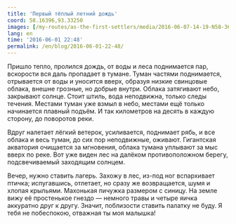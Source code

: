 ```yaml
---
title: 'Первый тёплый летний дождь'
coord: 58.16396,93.33250
images: [/my-routes/as-the-first-settlers/media/2016-06-07-14-19-N58-36695E95-39077-6161]
lang: en
time: '2016-06-01 22:48'
permalink: /en/blog/2016-06-01-22-48/
---
```


Пришло тепло, пролился дождь, от воды и леса поднимается пар, вскорости вся даль пропадает в тумане. Туман частями поднимается, отрывается от воды и уносится вверх, образуя низкие свинцовые облака, внешне грозные, но добрые внутри. Облака затягивают небо, закрывают солнце. Стоит штиль, вода неподвижна, только следы течения. Местами туман уже взмыл в небо, местами ещё только начинается плавный подъём. И так километров на десять в каждую сторону, до поворотов реки.

Вдруг налетает лёгкий ветерок, усиливается, поднимает рябь, и все облака и весь туман, до сих пор неподвижные, оживают. Гигантская акватория очищается за мгновения, облака тумана уплывают за мыс вверх по реке. Вот уже виден лес на далёком противоположном берегу, подсвечиваемый заходящим солнцем.

Вечер, нужно ставить лагерь. Захожу в лес, из-под ног вспархивает птичка; испугавшись, отлетает, но сразу же возвращается, шумя и хлопая крыльями. Махонькая пичужка размером с синицу. На земле вижу её простенькое гнездо&nbsp;— немного травы и четыре яичка аккуратно друг к другу. Значит, поблизости ставить палатку не буду. Я тебя не побеспокою, отважная ты моя малышка!

